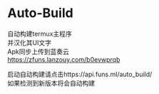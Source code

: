 # Auto-Build
自动构建termux主程序   
并汉化其UI文字   
Apk同步上传到蓝奏云   
https://zfuns.lanzouy.com/b0evwprqb   


启动自动构建请点击https://api.funs.ml/auto_build/   
如果检测到新版本将会自动构建

